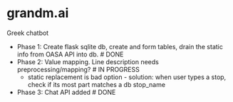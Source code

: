 # grandm.ai
Greek chatbot

* Phase 1: Create flask sqlite db, create and form tables, drain the static info from OASA API into db. # DONE
* Phase 2: Value mapping. Line description needs preprocessing/mapping? # IN PROGRESS
    * static replacement is bad option - solution: when user types a stop, check if its most part matches a db stop_name
* Phase 3: Chat API added # DONE
